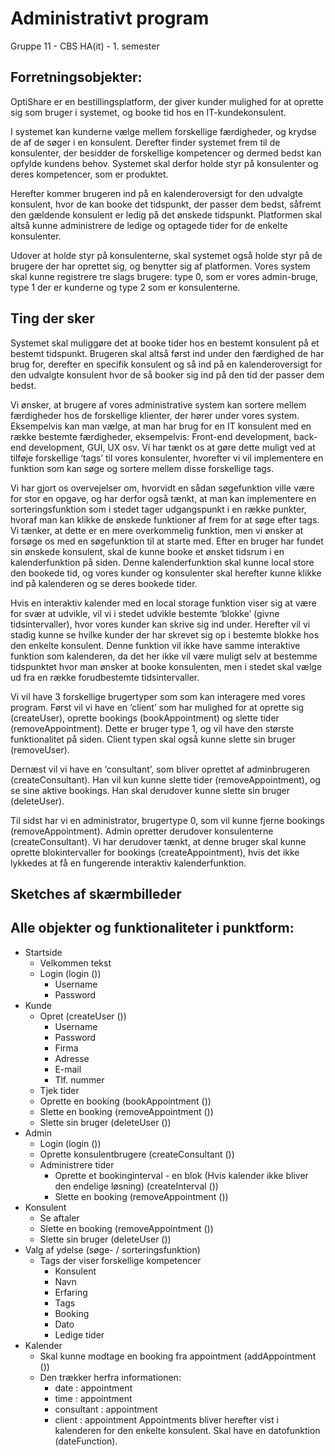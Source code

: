 # Administrativt program
Gruppe 11 - CBS HA(it) - 1. semester

## Forretningsobjekter:

OptiShare er en bestillingsplatform, der giver kunder mulighed for at oprette sig som bruger i systemet, og booke tid hos en IT-kundekonsulent. 

I systemet kan kunderne vælge mellem forskellige færdigheder, og krydse de af de søger i en konsulent. Derefter finder systemet frem til de konsulenter, der besidder de forskellige kompetencer og dermed bedst kan opfylde kundens behov. Systemet skal derfor holde styr på konsulenter og deres kompetencer, som er produktet.

Herefter kommer brugeren ind på en kalenderoversigt for den udvalgte konsulent, hvor de kan booke det tidspunkt, der passer dem bedst, såfremt den gældende konsulent er ledig på det ønskede tidspunkt. Platformen skal altså kunne administrere de ledige og optagede tider for de enkelte konsulenter.

Udover at holde styr på konsulenterne, skal systemet også holde styr på de brugere der har oprettet sig, og benytter sig af platformen. Vores system skal kunne registrere tre slags brugere: type 0, som er vores admin-bruge, type 1 der er kunderne og type 2 som er konsulenterne. 

## Ting der sker

Systemet skal muliggøre det at booke tider hos en bestemt konsulent på et bestemt tidspunkt. Brugeren skal altså først ind under den færdighed de har brug for, derefter en specifik konsulent og så ind på en kalenderoversigt for den udvalgte konsulent hvor de så booker sig ind på den tid der passer dem bedst.

Vi ønsker, at brugere af vores administrative system kan sortere mellem færdigheder hos de forskellige klienter, der hører under vores system. Eksempelvis kan man vælge, at man har brug for en IT konsulent med en række bestemte færdigheder, eksempelvis: Front-end development, back-end development, GUI, UX osv. Vi har tænkt os at gøre dette muligt ved at tilføje forskellige ‘tags’ til vores konsulenter, hvorefter vi vil implementere en funktion som kan søge og sortere mellem disse forskellige tags. 

Vi har gjort os overvejelser om, hvorvidt en sådan søgefunktion ville være for stor en opgave, og har derfor også tænkt, at man kan implementere en sorteringsfunktion som i stedet tager udgangspunkt i en række punkter, hvoraf man kan klikke de ønskede funktioner af frem for at søge efter tags. Vi tænker, at dette er en mere overkommelig funktion, men vi ønsker at forsøge os med en søgefunktion til at starte med. 
Efter en bruger har fundet sin ønskede konsulent, skal de kunne booke et ønsket tidsrum i en kalenderfunktion på siden. Denne kalenderfunktion skal kunne local store den bookede tid, og vores kunder og konsulenter skal herefter kunne klikke ind på kalenderen og se deres bookede tider.

Hvis en interaktiv kalender med en local storage funktion viser sig at være for svær at udvikle, vil vi i stedet udvikle bestemte ‘blokke’ (givne tidsintervaller), hvor vores kunder kan skrive sig ind under. Herefter vil vi stadig kunne se hvilke kunder der har skrevet sig op i bestemte blokke hos den enkelte konsulent. Denne funktion vil ikke have samme interaktive funktion som kalenderen, da det her ikke vil være muligt selv at bestemme tidspunktet hvor man ønsker at booke konsulenten, men i stedet skal vælge ud fra en række forudbestemte tidsintervaller. 

Vi vil have 3 forskellige brugertyper som som kan interagere med vores program. Først vil vi have en ‘client’ som har mulighed for at oprette sig (createUser), oprette bookings (bookAppointment) og slette tider (removeAppointment). Dette er bruger type 1, og vil have den største funktionalitet på siden. Client typen skal også kunne slette sin bruger (removeUser).

Dernæst vil vi have en ‘consultant’, som bliver oprettet af adminbrugeren (createConsultant). Han vil kun kunne slette tider (removeAppointment), og se sine aktive bookings. Han skal derudover kunne slette sin bruger (deleteUser).

Til sidst har vi en administrator, brugertype 0, som vil kunne fjerne bookings (removeAppointment). Admin opretter derudover konsulenterne (createConsultant). Vi har derudover tænkt, at denne bruger skal kunne oprette blokintervaller for bookings (createAppointment), hvis det ikke lykkedes at få en fungerende interaktiv kalenderfunktion. 

## Sketches af skærmbilleder

## Alle objekter og funktionaliteter i punktform:

- Startside
    - Velkommen tekst
    - Login (login ())
      - Username
      - Password
- Kunde
  - Opret (createUser ())
    - Username
    - Password
    - Firma
    - Adresse
    - E-mail
    - Tlf. nummer
   - Tjek tider
   - Oprette en booking (bookAppointment ())
   - Slette en booking (removeAppointment ())
   - Slette sin bruger (deleteUser ())
- Admin
    - Login (login ())
    - Oprette konsulentbrugere (createConsultant ())
    - Administrere tider
      - Oprette et bookinginterval - en blok (Hvis kalender ikke bliver den endelige løsning) (createInterval ())
      - Slette en booking (removeAppointment ())
- Konsulent
    - Se aftaler
    - Slette en booking (removeAppointment ())
    - Slette sin bruger (deleteUser ())
- Valg af ydelse (søge- / sorteringsfunktion)
    - Tags der viser forskellige kompetencer 
      - Konsulent
      - Navn
      - Erfaring
      - Tags
      - Booking
      - Dato
      - Ledige tider
- Kalender
    - Skal kunne modtage en booking fra appointment (addAppointment ())
    - Den trækker herfra informationen: 
      - date : appointment
      - time : appointment
      - consultant : appointment 
      - client : appointment
      Appointments bliver herefter vist i kalenderen for den enkelte konsulent. 
      Skal have en datofunktion (dateFunction).
